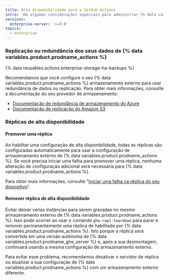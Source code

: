 ```yaml
---
title: Alta disponibilidade para o GitHub Actions
intro: 'Há algumas considerações especiais para administrar {% data variables.product.prodname_actions %} em uma configuração de alta disponibilidade.'
versions:
  enterprise-server: '>=3.0'
topics:
  - enterprise
---
```


### Replicação ou redundância dos seus dados de {% data variables.product.prodname_actions %}

{% data reusables.actions.enterprise-storage-ha-backups %}

Recomendamos que você configure o seu {% data variables.product.prodname_actions %} armazenamento externo para usar redundância de dados ou replicação. Para obter mais informações, consulte a documentação do seu provedor de armazenamento:

* [Documentação de redundância de armazenamento do Azure](https://docs.microsoft.com/en-us/azure/storage/common/storage-redundancy)
* [Documentação de replicação do Amazon S3](https://docs.aws.amazon.com/AmazonS3/latest/dev/replication.html)

### Réplicas de alta disponibilidade

#### Promover uma réplica

Ao habilitar uma configuração de alta disponibilidade, todas as réplicas são configuradas automaticamente para usar a configuração de armazenamento externo de {% data variables.product.prodname_actions %}. Se você precisa iniciar uma falha para promover uma réplica, nenhuma alteração de configuração adicional será necessária para {% data variables.product.prodname_actions %}.

Para obter mais informações, consulte "[Iniciar uma falha na réplica do seu dispositivo](/admin/enterprise-management/initiating-a-failover-to-your-replica-appliance)".

#### Remover réplica de alta disponibilidade

Evitar deixar várias instâncias para serem gravadas no mesmo armazenamento externo de {% data variables.product.prodname_actions %}. Isso pode ocorrer ao usar o comando `ghe-repl-teardown` para parar e remover permanentemente uma réplica de habilitada por {% data variables.product.prodname_actions %}. Isto porque a réplica será convertida em uma versão autônoma de {% data variables.product.prodname_ghe_server %} e, após a sua desmontagem, continuará usando a mesma configuração de armazenamento externo.

Para evitar esse problema, recomendamos desativar o servidor de réplica ou atualizar a sua configuração de {% data variables.product.prodname_actions %} com um armazenamento externo diferente.
